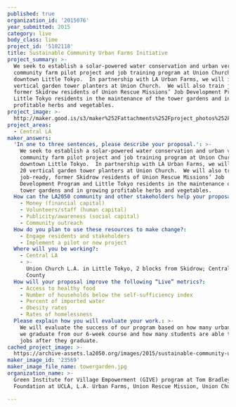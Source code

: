 ```yaml
---
published: true
organization_id: '2015076'
year_submitted: 2015
category: live
body_class: lime
project_id: '5102118'
title: Sustainable Community Urban Farms Initiative
project_summary: >-
  We seek to establish a solar-powered water conservation and urban vertical
  community farm pilot project and job training program at Union Church in
  downtown Little Tokyo.  In partnership with LA Urban Farms, we will install 20
  vertical garden tower planters at Union Church.  We will also train job-ready,
  former Skidrow residents of Union Rescue Missions’ Job Development Program and
  Little Tokyo residents in the maintenance of the tower gardens and in growing
  profitable herbs and vegetables. 
project_image: >-
  http://maker.good.is/s3/maker%252Fattachments%252Fproject_photos%252Fimages%252F23569%252Fdisplay%252Ftowergarden.jpg=c570x385
project_areas:
  - Central LA
maker_answers:
  'In one to three sentences, please describe your proposal.': >-
    We seek to establish a solar-powered water conservation and urban vertical
    community farm pilot project and job training program at Union Church in
    downtown Little Tokyo.  In partnership with LA Urban Farms, we will install
    20 vertical garden tower planters at Union Church.  We will also train
    job-ready, former Skidrow residents of Union Rescue Missions’ Job
    Development Program and Little Tokyo residents in the maintenance of the
    tower gardens and in growing profitable herbs and vegetables. 
  How can the LA2050 community and other stakeholders help your proposal succeed?:
    - Money (financial capital)
    - Volunteers/staff (human capital)
    - Publicity/awareness (social capital)
    - Community outreach
  How do you plan to use these resources to make change?:
    - Engage residents and stakeholders
    - Implement a pilot or new project
  Where will you be working?:
    - Central LA
    - >-
      Union Church L.A. in Little Tokyo, 2 blocks from Skidrow; Central LA, LA
      County
  How will your proposal improve the following “Live” metrics?:
    - Access to healthy food
    - Number of households below the self-sufficiency index
    - Percent of imported water
    - Obesity rates
    - Rates of homelessness
  Please explain how you will evaluate your work.: >-
    We will evaluate the success of our program based on how many urban farmers
    we graduate from our 6-week course and how many students are able to secure
    jobs after they graduate. 
cached_project_image: >-
  https://archive-assets.la2050.org/images/2015/sustainable-community-urban-farms-initiative/maker.good.is/s3/maker%252Fattachments%252Fproject_photos%252Fimages%252F23569%252Fdisplay%252Ftowergarden.jpg=c570x385.jpg
maker_image_id: '23569'
maker_image_file_name: towergarden.jpg
organization_name: >-
  Green Institute for Village Empowerment (GIVE) program at Tom Bradley Legacy
  Foundation at UCLA, L.A. Urban Farms, Union Rescue Mission, Union Church L.A.

---
```

